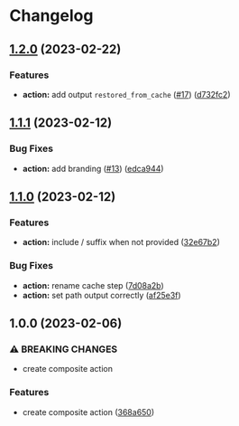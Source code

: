 # Changelog

## [1.2.0](https://github.com/chill-viking/npm-ci/compare/v1.1.1...v1.2.0) (2023-02-22)


### Features

* **action:** add output `restored_from_cache` ([#17](https://github.com/chill-viking/npm-ci/issues/17)) ([d732fc2](https://github.com/chill-viking/npm-ci/commit/d732fc2475b8275fcb0731c6bfe7dfc9681a1644))

## [1.1.1](https://github.com/chill-viking/npm-ci/compare/v1.1.0...v1.1.1) (2023-02-12)


### Bug Fixes

* **action:** add branding ([#13](https://github.com/chill-viking/npm-ci/issues/13)) ([edca944](https://github.com/chill-viking/npm-ci/commit/edca9443f76250095f955c93a1948f791d4733f3))

## [1.1.0](https://github.com/chill-viking/npm-ci/compare/v1.0.0...v1.1.0) (2023-02-12)


### Features

* **action:** include / suffix when not provided ([32e67b2](https://github.com/chill-viking/npm-ci/commit/32e67b272dc5db618d054c6fff3f5eac2cfd16be))


### Bug Fixes

* **action:** rename cache step ([7d08a2b](https://github.com/chill-viking/npm-ci/commit/7d08a2b1c9a7b4c6532eefc5f0c7a24832e61e96))
* **action:** set path output correctly ([af25e3f](https://github.com/chill-viking/npm-ci/commit/af25e3fa4a6e1d951ee17ed19fb49885aaebd74f))

## 1.0.0 (2023-02-06)


### ⚠ BREAKING CHANGES

* create composite action

### Features

* create composite action ([368a650](https://github.com/chill-viking/npm-ci/commit/368a6502d222ee97f73bbd2ade57972c810493bb))
